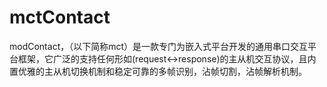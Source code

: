 # mctContact
modContact，（以下简称mct）是一款专门为嵌入式平台开发的通用串口交互平台框架，它广泛的支持任何形如(request&lt;->response)的主从机交互协议，且内置优雅的主从机切换机制和稳定可靠的多帧识别，沾帧切割，沾帧解析机制。

